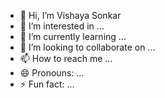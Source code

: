 - 👋 Hi, I’m Vishaya Sonkar
- 👀 I’m interested in ...
- 🌱 I’m currently learning ...
- 💞️ I’m looking to collaborate on ...
- 📫 How to reach me ...
- 😄 Pronouns: ...
- ⚡ Fun fact: ...

<!---
MASAI-vishayasonkar/MASAI-vishayasonkar is a ✨ special ✨ repository because its `README.md` (this file) appears on your GitHub profile.
You can click the Preview link to take a look at your changes.
--->
